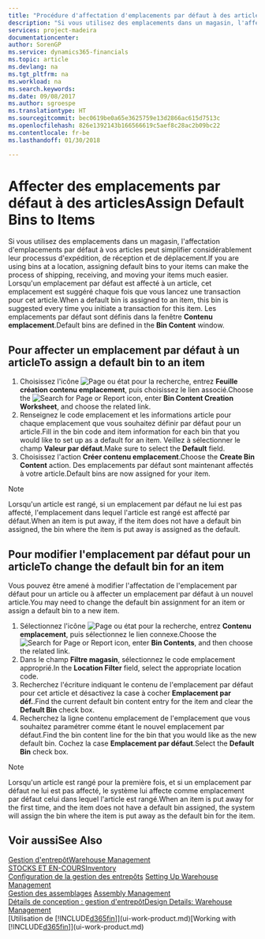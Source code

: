 ```yaml
---
title: "Procédure d'affectation d'emplacements par défaut à des articles | Microsoft Docs"
description: "Si vous utilisez des emplacements dans un magasin, l'affectation d'emplacements par défaut à vos articles peut simplifier considérablement leur processus d'expédition, de réception et de déplacement. Lorsqu'un emplacement par défaut est affecté à un article, cet emplacement est suggéré chaque fois que vous lancez une transaction pour cet article."
services: project-madeira
documentationcenter: 
author: SorenGP
ms.service: dynamics365-financials
ms.topic: article
ms.devlang: na
ms.tgt_pltfrm: na
ms.workload: na
ms.search.keywords: 
ms.date: 09/08/2017
ms.author: sgroespe
ms.translationtype: HT
ms.sourcegitcommit: bec0619be0a65e3625759e13d2866ac615d7513c
ms.openlocfilehash: 826e1392143b166566619c5aef8c28ac2b09bc22
ms.contentlocale: fr-be
ms.lasthandoff: 01/30/2018

---
```

# <a name="assign-default-bins-to-items"></a><span data-ttu-id="7acca-104">Affecter des emplacements par défaut à des articles</span><span class="sxs-lookup"><span data-stu-id="7acca-104">Assign Default Bins to Items</span></span>
<span data-ttu-id="7acca-105">Si vous utilisez des emplacements dans un magasin, l'affectation d'emplacements par défaut à vos articles peut simplifier considérablement leur processus d'expédition, de réception et de déplacement.</span><span class="sxs-lookup"><span data-stu-id="7acca-105">If you are using bins at a location, assigning default bins to your items can make the process of shipping, receiving, and moving your items much easier.</span></span> <span data-ttu-id="7acca-106">Lorsqu'un emplacement par défaut est affecté à un article, cet emplacement est suggéré chaque fois que vous lancez une transaction pour cet article.</span><span class="sxs-lookup"><span data-stu-id="7acca-106">When a default bin is assigned to an item, this bin is suggested every time you initiate a transaction for this item.</span></span> <span data-ttu-id="7acca-107">Les emplacements par défaut sont définis dans la fenêtre **Contenu emplacement**.</span><span class="sxs-lookup"><span data-stu-id="7acca-107">Default bins are defined in the **Bin Content** window.</span></span>  

## <a name="to-assign-a-default-bin-to-an-item"></a><span data-ttu-id="7acca-108">Pour affecter un emplacement par défaut à un article</span><span class="sxs-lookup"><span data-stu-id="7acca-108">To assign a default bin to an item</span></span>
1.  <span data-ttu-id="7acca-109">Choisissez l'icône ![Page ou état pour la recherche](media/ui-search/search_small.png "Page ou état pour la recherche"), entrez **Feuille création contenu emplacement**, puis choisissez le lien associé.</span><span class="sxs-lookup"><span data-stu-id="7acca-109">Choose the ![Search for Page or Report](media/ui-search/search_small.png "Search for Page or Report icon") icon, enter **Bin Content Creation Worksheet**, and choose the related link.</span></span>  
2.  <span data-ttu-id="7acca-110">Renseignez le code emplacement et les informations article pour chaque emplacement que vous souhaitez définir par défaut pour un article.</span><span class="sxs-lookup"><span data-stu-id="7acca-110">Fill in the bin code and item information for each bin that you would like to set up as a default for an item.</span></span> <span data-ttu-id="7acca-111">Veillez à sélectionner le champ **Valeur par défaut**.</span><span class="sxs-lookup"><span data-stu-id="7acca-111">Make sure to select the **Default** field.</span></span>  
3.  <span data-ttu-id="7acca-112">Choisissez l'action **Créer contenu emplacement**.</span><span class="sxs-lookup"><span data-stu-id="7acca-112">Choose the **Create Bin Content** action.</span></span> <span data-ttu-id="7acca-113">Des emplacements par défaut sont maintenant affectés à votre article.</span><span class="sxs-lookup"><span data-stu-id="7acca-113">Default bins are now assigned for your item.</span></span>  

> [!NOTE]  
>  <span data-ttu-id="7acca-114">Lorsqu'un article est rangé, si un emplacement par défaut ne lui est pas affecté, l'emplacement dans lequel l'article est rangé est affecté par défaut.</span><span class="sxs-lookup"><span data-stu-id="7acca-114">When an item is put away, if the item does not have a default bin assigned, the bin where the item is put away is assigned as the default.</span></span>  

## <a name="to-change-the-default-bin-for-an-item"></a><span data-ttu-id="7acca-115">Pour modifier l'emplacement par défaut pour un article</span><span class="sxs-lookup"><span data-stu-id="7acca-115">To change the default bin for an item</span></span>  
<span data-ttu-id="7acca-116">Vous pouvez être amené à modifier l'affectation de l'emplacement par défaut pour un article ou à affecter un emplacement par défaut à un nouvel article.</span><span class="sxs-lookup"><span data-stu-id="7acca-116">You may need to change the default bin assignment for an item or assign a default bin to a new item.</span></span>    
1.  <span data-ttu-id="7acca-117">Sélectionnez l'icône ![Page ou état pour la recherche](media/ui-search/search_small.png "Page ou état pour la recherche"), entrez **Contenu emplacement**, puis sélectionnez le lien connexe.</span><span class="sxs-lookup"><span data-stu-id="7acca-117">Choose the ![Search for Page or Report](media/ui-search/search_small.png "Search for Page or Report icon") icon, enter **Bin Contents**, and then choose the related link.</span></span>  
2.  <span data-ttu-id="7acca-118">Dans le champ **Filtre magasin**, sélectionnez le code emplacement approprié.</span><span class="sxs-lookup"><span data-stu-id="7acca-118">In the **Location Filter** field, select the appropriate location code.</span></span>  
3.  <span data-ttu-id="7acca-119">Recherchez l'écriture indiquant le contenu de l'emplacement par défaut pour cet article et désactivez la case à cocher **Emplacement par déf.**.</span><span class="sxs-lookup"><span data-stu-id="7acca-119">Find the current default bin content entry for the item and clear the **Default Bin** check box.</span></span>  
4.  <span data-ttu-id="7acca-120">Recherchez la ligne contenu emplacement de l'emplacement que vous souhaitez paramétrer comme étant le nouvel emplacement par défaut.</span><span class="sxs-lookup"><span data-stu-id="7acca-120">Find the bin content line for the bin that you would like as the new default bin.</span></span> <span data-ttu-id="7acca-121">Cochez la case **Emplacement par défaut**.</span><span class="sxs-lookup"><span data-stu-id="7acca-121">Select the **Default Bin** check box.</span></span>  

> [!NOTE]  
>  <span data-ttu-id="7acca-122">Lorsqu'un article est rangé pour la première fois, et si un emplacement par défaut ne lui est pas affecté, le système lui affecte comme emplacement par défaut celui dans lequel l'article est rangé.</span><span class="sxs-lookup"><span data-stu-id="7acca-122">When an item is put away for the first time, and the item does not have a default bin assigned, the system will assign the bin where the item is put away as the default bin for the item.</span></span>  

## <a name="see-also"></a><span data-ttu-id="7acca-123">Voir aussi</span><span class="sxs-lookup"><span data-stu-id="7acca-123">See Also</span></span>  
[<span data-ttu-id="7acca-124">Gestion d'entrepôt</span><span class="sxs-lookup"><span data-stu-id="7acca-124">Warehouse Management</span></span>](warehouse-manage-warehouse.md)  
[<span data-ttu-id="7acca-125">STOCKS ET EN-COURS</span><span class="sxs-lookup"><span data-stu-id="7acca-125">Inventory</span></span>](inventory-manage-inventory.md)  
<span data-ttu-id="7acca-126">[Configuration de la gestion des entrepôts](warehouse-setup-warehouse.md)   </span><span class="sxs-lookup"><span data-stu-id="7acca-126">[Setting Up Warehouse Management](warehouse-setup-warehouse.md)   </span></span>  
<span data-ttu-id="7acca-127">[Gestion des assemblages](assembly-assemble-items.md)  </span><span class="sxs-lookup"><span data-stu-id="7acca-127">[Assembly Management](assembly-assemble-items.md)  </span></span>  
[<span data-ttu-id="7acca-128">Détails de conception : gestion d'entrepôt</span><span class="sxs-lookup"><span data-stu-id="7acca-128">Design Details: Warehouse Management</span></span>](design-details-warehouse-management.md)  
<span data-ttu-id="7acca-129">[Utilisation de [!INCLUDE[d365fin](includes/d365fin_md.md)]](ui-work-product.md)</span><span class="sxs-lookup"><span data-stu-id="7acca-129">[Working with [!INCLUDE[d365fin](includes/d365fin_md.md)]](ui-work-product.md)</span></span>

